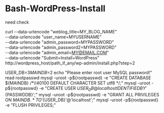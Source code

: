 # Bash-WordPress-Install

need check

curl --data-urlencode "weblog_title=MY_BLOG_NAME" \
     --data-urlencode "user_name=MYUSERNAME" \
     --data-urlencode "admin_password=MYPASSWORD" \
     --data-urlencode "admin_password2=MYPASSWORD" \
     --data-urlencode "admin_email=MY@EMAIL.COM" \
     --data-urlencode "Submit=Install+WordPress" \
     http://wordpress_host/path_if_any/wp-admin/install.php?step=2

USER_DB=$3
MAINDB=$2
echo "Please enter root user MySQL password!"
read rootpasswd
mysql -uroot -p${rootpasswd} -e "CREATE DATABASE ${MAINDB} /*\!40100 DEFAULT CHARACTER SET utf8 */;"
mysql -uroot -p${rootpasswd} -e "CREATE USER ${USER_DB}@localhost IDENTIFIED BY '${PASSWDDB}';"
mysql -uroot -p${rootpasswd} -e "GRANT ALL PRIVILEGES ON ${MAINDB}.* TO '${USER_DB}'@'localhost';"
mysql -uroot -p${rootpasswd} -e "FLUSH PRIVILEGES;"
